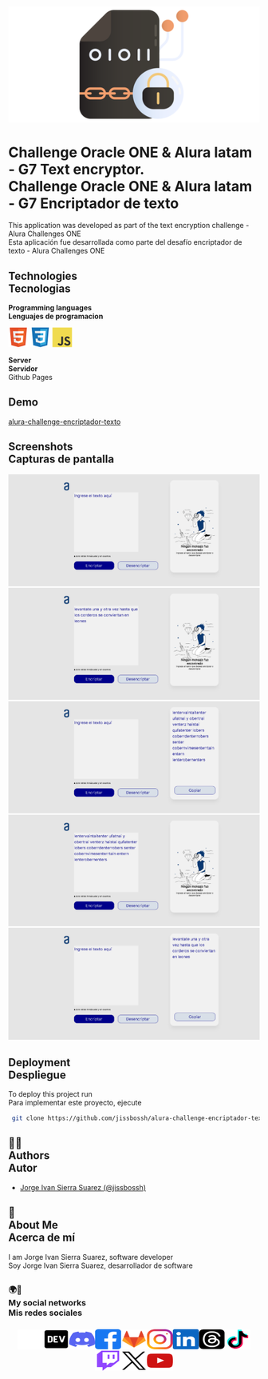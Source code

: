 ![Logo](https://github.com/jissbossh/jissbossh/blob/main/assets/images/others/png/encriptador-texto/banner.png)

# Challenge Oracle ONE & Alura latam - G7 Text encryptor.<br>Challenge Oracle ONE & Alura latam - G7 Encriptador de texto

This application was developed as part of the text encryption challenge - Alura Challenges ONE<br>Esta aplicación fue desarrollada como parte del desafío encriptador de texto - Alura Challenges ONE

## Technologies<br>Tecnologias

**Programming languages<br>Lenguajes de programacion**
<br><div align="left">![Html](https://github.com/jissbossh/jissbossh/blob/main/assets/images/techs/png/52X40/html/html.png)
![Css](https://github.com/jissbossh/jissbossh/blob/main/assets/images/techs/png/52X40/css/css.png)
![JavaScript](https://github.com/jissbossh/jissbossh/blob/main/assets/images/techs/png/52X40/javascript/javascript.png)</div>

**Server<br>Servidor**<br>Github Pages
## Demo
[alura-challenge-encriptador-texto](https://jissbossh.github.io/alura-challenge-encriptador-texto/)

## Screenshots<br>Capturas de pantalla

![App Screenshot 1](https://github.com/jissbossh/jissbossh/blob/main/assets/images/others/png/encriptador-texto/011%20-%20Challenge%20-%20Encriptador%20de%20texto.png)
![App Screenshot 2](https://github.com/jissbossh/jissbossh/blob/main/assets/images/others/png/encriptador-texto/012%20-%20Challenge%20-%20Encriptador%20de%20texto.png)
![App Screenshot 3](https://github.com/jissbossh/jissbossh/blob/main/assets/images/others/png/encriptador-texto/013%20-%20Challenge%20-%20Encriptador%20de%20texto.png)
![App Screenshot 4](https://github.com/jissbossh/jissbossh/blob/main/assets/images/others/png/encriptador-texto/014%20-%20Challenge%20-%20Encriptador%20de%20texto.png)
![App Screenshot 5](https://github.com/jissbossh/jissbossh/blob/main/assets/images/others/png/encriptador-texto/015%20-%20Challenge%20-%20Encriptador%20de%20texto.png)

## Deployment<br>Despliegue

To deploy this project run<br>Para implementar este proyecto, ejecute

```bash
 git clone https://github.com/jissbossh/alura-challenge-encriptador-texto.git
```

## 👨‍💻<br>Authors<br>Autor

- [Jorge Ivan Sierra Suarez (@jissbossh)](https://github.com/jissbossh)

## 🚀<br>About Me<br>Acerca de mí

I am Jorge Ivan Sierra Suarez, software developer<br>Soy Jorge Ivan Sierra Suarez, desarrollador de software

##

###

### 🌍🔗<br>My social networks<br>Mis redes sociales

###

<div align="center"><a href="https://app.aluracursos.com/user/jissbossh
" target="_blank"><img src="https://github.com/jissbossh/jissbossh/blob/main/assets/icons/social/svg/alura/default.svg" width="52" height="40" alt="Alura logo"/></a><a href="https://dev.to/jissbossh" target="_blank"><img src="https://github.com/jissbossh/jissbossh/blob/main/assets/icons/social/svg/devto/default.svg" width="52" height="40" alt="Dev.To logo"/></a><a href="https://discord.gg/JGSBF8UMup" target="_blank"><img src="https://github.com/jissbossh/jissbossh/blob/main/assets/icons/social/svg/discord/default.svg" width="52" height="40" alt="Discord logo"/></a><a href="https://www.facebook.com/jissbossh" target="_blank"><img src="https://github.com/jissbossh/jissbossh/blob/main/assets/icons/social/svg/facebook/default.svg" width="52" height="40" alt="Facebook logo"/></a><a href="https://gitlab.com/jissbossh" target="_blank"><img src="https://github.com/jissbossh/jissbossh/blob/main/assets/icons/social/svg/gitlab/default.svg" width="52" height="40" alt="GitLab logo"/></a><a href="https://www.instagram.com/jissbossh"><img src="https://github.com/jissbossh/jissbossh/blob/main/assets/icons/social/svg/instagram/default.svg" width="52" height="40" alt="Instagram logo"/></a><a href="https://www.linkedin.com/in/jissbossh"><img src="https://github.com/jissbossh/jissbossh/blob/main/assets/icons/social/svg/linkedin/default.svg" width="52" height="40" alt="Linkedin logo"/></a><a href="https://www.threads.net/@jissbossh"><img src="https://github.com/jissbossh/jissbossh/blob/main/assets/icons/social/svg/threads/default.svg" width="52" height="40" alt="Threads logo"/></a><a href="https://www.tiktok.com/@jissbossh"><img src="https://github.com/jissbossh/jissbossh/blob/main/assets/icons/social/svg/tiktok/default.svg" width="52" height="40" alt="Tiktok logo"/></a><a href="https://www.twitch.tv/jissbossh"><img src="https://github.com/jissbossh/jissbossh/blob/main/assets/icons/social/svg/twitch/default.svg" width="52" height="40" alt="Twitch logo"/></a><a href="https://x.com/jissbossh"><img src="https://github.com/jissbossh/jissbossh/blob/main/assets/icons/social/svg/x/default.svg" width="52" height="40" alt="X logo"/></a><a href="https://www.youtube.com/@jissbossh"><img src="https://github.com/jissbossh/jissbossh/blob/main/assets/icons/social/svg/youtube/default.svg" width="52" height="40" alt="Youtube logo"/></a></div>

##

###
